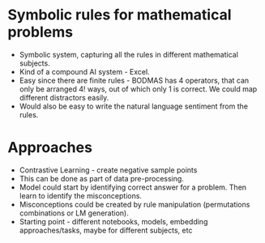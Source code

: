 # Symbolic rules for mathematical problems
- Symbolic system, capturing all the rules in different mathematical subjects.
- Kind of a compound AI system - Excel.
- Easy since there are finite rules - BODMAS has 4 operators, that can only be arranged 4! ways, out of which only 1 is correct. We could map different distractors easily.
- Would also be easy to write the natural language sentiment from the rules.
# Approaches
- Contrastive Learning - create negative sample points
- This can be done as part of data pre-processing.
- Model could start by identifying correct answer for a problem. Then learn to identify the misconceptions.
- Misconceptions could be created by rule manipulation (permutations combinations or LM generation).
- Starting point - different notebooks, models, embedding approaches/tasks, maybe for different subjects, etc